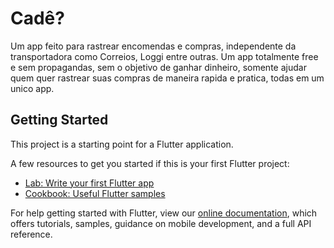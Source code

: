 # Cadê?

Um app feito para rastrear encomendas e compras, independente da transportadora como Correios, Loggi entre outras.
Um app totalmente free e sem propagandas, sem o objetivo de ganhar dinheiro, somente ajudar quem quer rastrear suas compras de maneira rapida e pratica, todas em um unico app.

## Getting Started

This project is a starting point for a Flutter application.

A few resources to get you started if this is your first Flutter project:

- [Lab: Write your first Flutter app](https://flutter.dev/docs/get-started/codelab)
- [Cookbook: Useful Flutter samples](https://flutter.dev/docs/cookbook)

For help getting started with Flutter, view our
[online documentation](https://flutter.dev/docs), which offers tutorials,
samples, guidance on mobile development, and a full API reference.
